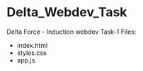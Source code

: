 # Delta_Webdev_Task

Delta Force - Induction webdev Task-1
Files:
* index.html
* styles.css
* app.js
